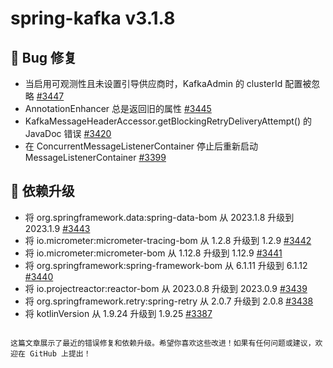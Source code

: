 # spring-kafka v3.1.8

## 🐞 Bug 修复

- 当启用可观测性且未设置引导供应商时，KafkaAdmin 的 clusterId 配置被忽略 [#3447](https://github.com/spring-projects/spring-kafka/issues/3447)
- AnnotationEnhancer 总是返回旧的属性 [#3445](https://github.com/spring-projects/spring-kafka/issues/3445)
- KafkaMessageHeaderAccessor.getBlockingRetryDeliveryAttempt() 的 JavaDoc 错误 [#3420](https://github.com/spring-projects/spring-kafka/issues/3420)
- 在 ConcurrentMessageListenerContainer 停止后重新启动 MessageListenerContainer [#3399](https://github.com/spring-projects/spring-kafka/issues/3399)

## 🔨 依赖升级

- 将 org.springframework.data:spring-data-bom 从 2023.1.8 升级到 2023.1.9 [#3443](https://github.com/spring-projects/spring-kafka/pull/3443)
- 将 io.micrometer:micrometer-tracing-bom 从 1.2.8 升级到 1.2.9 [#3442](https://github.com/spring-projects/spring-kafka/pull/3442)
- 将 io.micrometer:micrometer-bom 从 1.12.8 升级到 1.12.9 [#3441](https://github.com/spring-projects/spring-kafka/pull/3441)
- 将 org.springframework:spring-framework-bom 从 6.1.11 升级到 6.1.12 [#3440](https://github.com/spring-projects/spring-kafka/pull/3440)
- 将 io.projectreactor:reactor-bom 从 2023.0.8 升级到 2023.0.9 [#3439](https://github.com/spring-projects/spring-kafka/pull/3439)
- 将 org.springframework.retry:spring-retry 从 2.0.7 升级到 2.0.8 [#3438](https://github.com/spring-projects/spring-kafka/pull/3438)
- 将 kotlinVersion 从 1.9.24 升级到 1.9.25 [#3387](https://github.com/spring-projects/spring-kafka/pull/3387)
```

这篇文章展示了最近的错误修复和依赖升级。希望你喜欢这些改进！如果有任何问题或建议，欢迎在 GitHub 上提出！